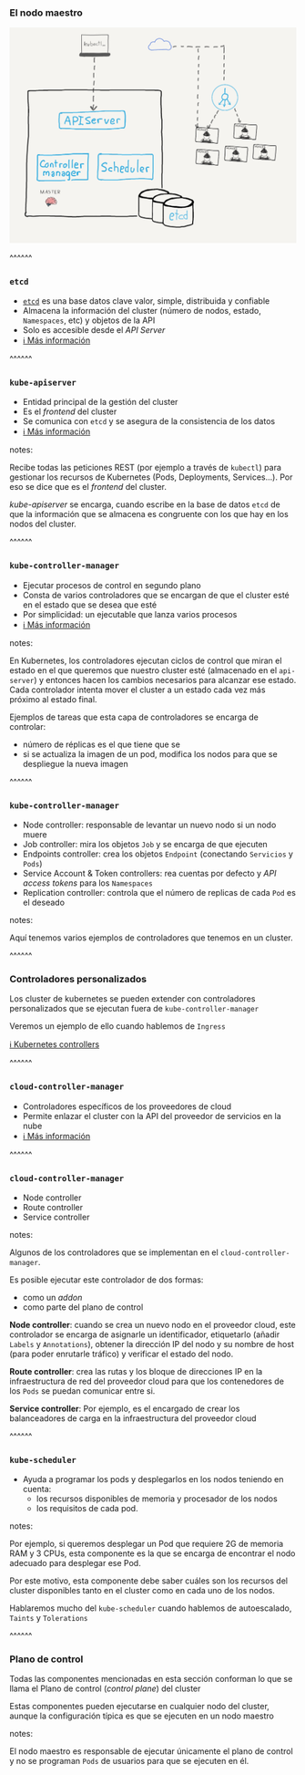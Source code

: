 ### El nodo maestro

<img src="../../images/master_node_architecture.png" alt="Master node architecture" class="r-stretch">

^^^^^^ 

### `etcd`
* [`etcd`](https://etcd.io/) es una base datos clave valor, simple, distribuida y confiable
* Almacena la información del cluster (número de nodos, estado,  `Namespaces`, etc) y objetos de la API
* Solo es accesible desde el <em>API Server</em>
* [ℹ️ Más información](https://kubernetes.io/docs/tasks/administer-cluster/configure-upgrade-etcd)

^^^^^^

### `kube-apiserver`
* Entidad principal de la gestión del cluster
* Es el _frontend_ del cluster
* Se comunica con `etcd` y se asegura de la consistencia de los datos
* [ℹ️ Más información](https://kubernetes.io/docs/reference/command-line-tools-reference/kube-apiserver/) 

notes: 

Recibe todas las peticiones REST (por ejemplo a través de `kubectl`)
para gestionar los recursos de Kubernetes (Pods, Deployments, Services...). Por eso se dice
que es el _frontend_ del cluster.

_kube-apiserver_ se encarga, cuando escribe en la base de datos `etcd` de que la información
que se almacena es congruente con los que hay en los nodos del cluster.

^^^^^^
### `kube-controller-manager`

* Ejecutar procesos de control en segundo plano
* Consta de varios controladores que se encargan de que el cluster esté en el estado que se desea que esté
* Por simplicidad: un ejecutable que lanza varios procesos
* [ℹ️ Más información](https://kubernetes.io/docs/reference/command-line-tools-reference/kube-controller-manager/)

notes:

En Kubernetes, los controladores ejecutan ciclos de control que miran el estado en el que queremos que nuestro cluster esté
(almacenado en el `api-server`) y entonces hacen los cambios necesarios para alcanzar ese estado. Cada controlador intenta mover
el cluster a un estado cada vez más próximo al estado final.


Ejemplos de tareas que esta capa de controladores se encarga de controlar:
* número de réplicas es el que tiene que se
* si se actualiza la imagen de un pod, modifica los nodos para que se despliegue la nueva imagen

^^^^^^

### `kube-controller-manager`

* Node controller: responsable de levantar un nuevo nodo si un nodo muere
* Job controller: mira los objetos `Job` y se encarga de que ejecuten
* Endpoints controller: crea los objetos `Endpoint` (conectando `Servicios` y `Pods`)
* Service Account & Token controllers: rea cuentas por defecto y _API access tokens_ para los `Namespaces`
* Replication controller: controla que el número de replicas de cada `Pod` es el deseado

notes:

Aquí tenemos varios ejemplos de controladores que tenemos en un cluster.

^^^^^^

### Controladores personalizados

Los cluster de kubernetes se pueden extender con controladores personalizados que se ejecutan fuera de `kube-controller-manager`

Veremos un ejemplo de ello cuando hablemos de `Ingress`

[ℹ️ Kubernetes controllers](https://kubernetes.io/docs/concepts/architecture/controller/)

^^^^^^

### `cloud-controller-manager`

* Controladores específicos de los proveedores de cloud
* Permite enlazar el cluster con la API del proveedor de servicios en la nube
* [ℹ️ Más información](https://kubernetes.io/docs/concepts/overview/components/#cloud-controller-manager)

^^^^^^

### `cloud-controller-manager`

* Node controller
* Route controller
* Service controller

notes:

Algunos de los controladores que se implementan en el `cloud-controller-manager`.

Es posible ejecutar este controlador de dos formas:
* como un _addon_
* como parte del plano de control

**Node controller**: cuando se crea un nuevo nodo en el proveedor cloud, este controlador se encarga de asignarle un identificador,
etiquetarlo (añadir `Labels` y  `Annotations`), obtener la dirección IP del nodo y su nombre de host (para poder enrutarle tráfico) y
verificar el estado del nodo.

**Route controller**: crea las rutas y los bloque de direcciones IP en la infraestructura de red del proveedor cloud para que
los contenedores de los `Pods` se puedan comunicar entre si.

**Service controller**: Por ejemplo, es el encargado de crear los balanceadores de carga en la infraestructura del proveedor cloud

^^^^^^

### `kube-scheduler`

* Ayuda a programar los pods y desplegarlos en los nodos teniendo en cuenta:
  * los recursos disponibles de memoria y procesador de los nodos
  * los requisitos de cada pod.

notes:

Por ejemplo, si queremos desplegar un Pod que requiere 2G de memoria RAM y 3 CPUs,
esta componente es la que se encarga de encontrar el nodo adecuado para desplegar
ese Pod.

Por este motivo, esta componente debe saber cuáles son los recursos del cluster disponibles 
tanto en el cluster como en cada uno de los nodos.

Hablaremos mucho del `kube-scheduler` cuando hablemos de autoescalado, `Taints` y `Tolerations`

^^^^^^ 

### Plano de control

Todas las componentes mencionadas en esta sección conforman lo que se llama el Plano de control
(_control plane_) del cluster

Estas componentes pueden ejecutarse en cualquier nodo del cluster, aunque la configuración típica
es que se ejecuten en un nodo maestro

notes:

El nodo maestro es responsable de ejecutar únicamente el plano de control y no se
programan `Pods` de usuarios para que se ejecuten en él. 